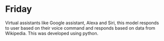 # Friday
Virtual assistants like Google assistant, Alexa and Siri, this model responds to user based on their voice command and responds based on data from Wikipedia. This was developed using python.
